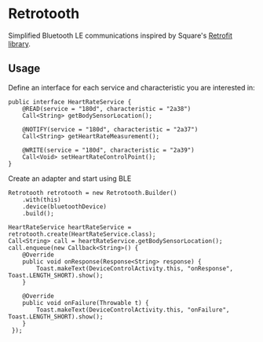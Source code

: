 Retrotooth
========

Simplified Bluetooth LE communications inspired by Square's [Retrofit library][1].


Usage
-----


Define an interface for each service and characteristic you are interested in:

    public interface HeartRateService {
        @READ(service = "180d", characteristic = "2a38")
        Call<String> getBodySensorLocation();

        @NOTIFY(service = "180d", characteristic = "2a37")
        Call<String> getHeartRateMeasurement();

        @WRITE(service = "180d", characteristic = "2a39")
        Call<Void> setHeartRateControlPoint();
    }


Create an adapter and start using BLE

    Retrotooth retrotooth = new Retrotooth.Builder()
        .with(this)
        .device(bluetoothDevice)
        .build();

    HeartRateService heartRateService = retrotooth.create(HeartRateService.class);
    Call<String> call = heartRateService.getBodySensorLocation();
    call.enqueue(new Callback<String>() {
        @Override
        public void onResponse(Response<String> response) {
            Toast.makeText(DeviceControlActivity.this, "onResponse", Toast.LENGTH_SHORT).show();
        }

        @Override
        public void onFailure(Throwable t) {
            Toast.makeText(DeviceControlActivity.this, "onFailure", Toast.LENGTH_SHORT).show();
        }
     });

 [1]: http://square.github.io/retrofit/

